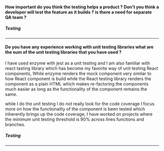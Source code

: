 #### How important do you think the testing helps a product ? Don't you think a developer will test the feature as it builds ? is there a need for separate QA team ?

##### Testing

---
#### Do you have any experience working with unit testing libraries what are the sum of the unit testing libraries that you have used ?

I have used enzyme with jest as a unit testing and I am also familiar with react tasting library which has become my favorite way of unit testing React components, While enzyme renders the mock component very similar to how React component is build while the React testing library renders the component as a plain HTML which makes re-factoring the components much easier as long as the functionality of the component remains the same.

while I do the unit testing I do not really look for the code coverage I focus more on how the functionality of the component is been tested which inherently brings up the code coverage, I have worked on projects where the minimum unit testing threshold is 90% across lines functions and branches.

##### Testing

---

